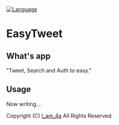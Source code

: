 [![Language](https://img.shields.io/badge/Language-Python-brightgreen.svg)](https://github.com/I-am-4a/EasyTweet)

# EasyTweet

## What's app

"Tweet, Search and Auth to easy." 

## Usage

Now writing...

Copyright (C) [I_am_4a](https://twitter.com/I_am_4a) All Rights Reserved.
